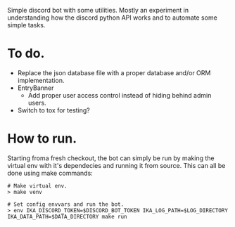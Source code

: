 Simple discord bot with some utilities. Mostly an experiment in understanding how the discord python
API works and to automate some simple tasks.


# To do.
- Replace the json database file with a proper database and/or ORM implementation.
- EntryBanner
    - Add proper user access control instead of hiding behind admin users.
- Switch to tox for testing?


# How to run.
Starting froma fresh checkout, the bot can simply be run by making the virtual env with it's dependecies
and running it from source. This can all be done using make commands:

```
# Make virtual env.
> make venv

# Set config envvars and run the bot.
> env IKA_DISCORD_TOKEN=$DISCORD_BOT_TOKEN IKA_LOG_PATH=$LOG_DIRECTORY IKA_DATA_PATH=$DATA_DIRECTORY make run
```
